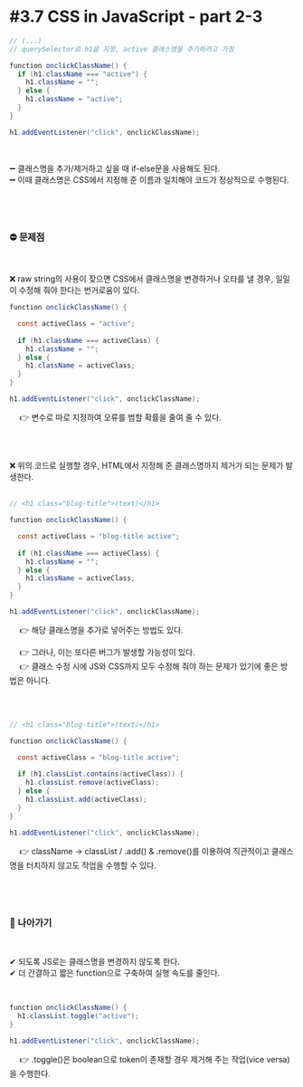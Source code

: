 # #3.7 CSS in JavaScript - part 2-3

```java
// (...)
// querySelector로 h1을 지정, active 클래스명을 추가하려고 가정

function onclickClassName() {
  if (h1.className === "active") {
    h1.className = "";
  } else {
    h1.className = "active";
  }
}

h1.addEventListener("click", onclickClassName);
```
&nbsp;

➖ 클래스명을 추가/제거하고 싶을 때 if-else문을 사용해도 된다.   
➖ 이때 클래스명은 CSS에서 지정해 준 이름과 일치해야 코드가 정상적으로 수행된다.   

#
&nbsp;
&nbsp;
### ⛔ 문제점

&nbsp;

❌ raw string의 사용이 잦으면 CSS에서 클래스명을 변경하거나 오타를 낼 경우, 일일이 수정해 줘야 한다는 번거로움이 있다.   
```java
function onclickClassName() {

  const activeClass = "active";
  
  if (h1.className === activeClass) {
    h1.className = "";
  } else {
    h1.className = activeClass;
  }
}

h1.addEventListener("click", onclickClassName);
```   

　 👉 변수로 따로 지정하여 오류를 범할 확률을 줄여 줄 수 있다.   
##
&nbsp;


❌ 위의 코드로 실행할 경우, HTML에서 지정해 준 클래스명까지 제거가 되는 문제가 발생한다.   
&nbsp;

```java
// <h1 class="blog-title">(text)</h1>

function onclickClassName() {

  const activeClass = "blog-title active";
  
  if (h1.className === activeClass) {
    h1.className = "";
  } else {
    h1.className = activeClass;
  }
}

h1.addEventListener("click", onclickClassName);
```   

　 👉 해당 클래스명을 추가로 넣어주는 방법도 있다.   
  
  
　 👉 그러나, 이는 또다른 버그가 발생할 가능성이 있다.   
　 👉 클래스 수정 시에 JS와 CSS까지 모두 수정해 줘야 하는 문제가 있기에 좋은 방법은 아니다.   
&nbsp;

&nbsp;

```java
// <h1 class="blog-title">(text)</h1>

function onclickClassName() {

  const activeClass = "blog-title active";
  
  if (h1.classList.contains(activeClass)) {
    h1.classList.remove(activeClass);
  } else {
    h1.classList.add(activeClass);
  }
}

h1.addEventListener("click", onclickClassName);
```   

　 👉 className → classList / .add() & .remove()를 이용하여 직관적이고 클래스명을 터치하지 않고도 작업을 수행할 수 있다.
#
&nbsp;
&nbsp;
### 🚀 나아가기

&nbsp;

✔ 되도록 JS로는 클래스명을 변경하지 않도록 한다.   
✔ 더 간결하고 짧은 function으로 구축하여 실행 속도를 줄인다.   

&nbsp;

```java
function onclickClassName() {
  h1.classList.toggle("active");
}

h1.addEventListener("click", onclickClassName);
```   

　 👉 .toggle()은 boolean으로 token이 존재할 경우 제거해 주는 작업(vice versa)을 수행한다.
#
&nbsp;
&nbsp;
